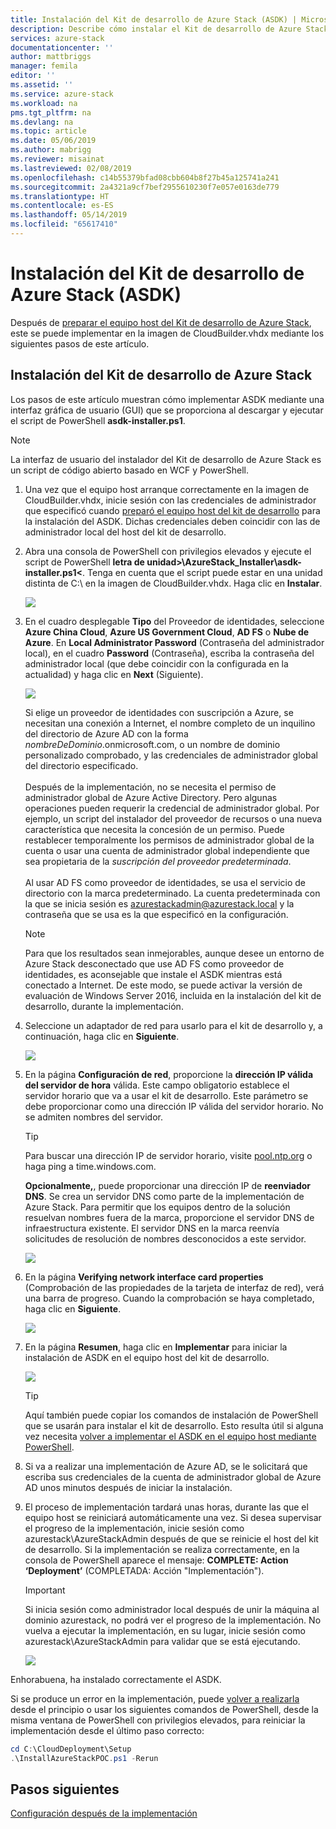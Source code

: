 ```yaml
---
title: Instalación del Kit de desarrollo de Azure Stack (ASDK) | Microsoft Docs
description: Describe cómo instalar el Kit de desarrollo de Azure Stack (ASDK).
services: azure-stack
documentationcenter: ''
author: mattbriggs
manager: femila
editor: ''
ms.assetid: ''
ms.service: azure-stack
ms.workload: na
pms.tgt_pltfrm: na
ms.devlang: na
ms.topic: article
ms.date: 05/06/2019
ms.author: mabrigg
ms.reviewer: misainat
ms.lastreviewed: 02/08/2019
ms.openlocfilehash: c14b55379bfad08cbb604b8f27b45a125741a241
ms.sourcegitcommit: 2a4321a9cf7bef2955610230f7e057e0163de779
ms.translationtype: HT
ms.contentlocale: es-ES
ms.lasthandoff: 05/14/2019
ms.locfileid: "65617410"
---
```

# <a name="install-the-azure-stack-development-kit-asdk"></a>Instalación del Kit de desarrollo de Azure Stack (ASDK)
Después de [preparar el equipo host del Kit de desarrollo de Azure Stack](asdk-prepare-host.md), este se puede implementar en la imagen de CloudBuilder.vhdx mediante los siguientes pasos de este artículo.

## <a name="install-the-asdk"></a>Instalación del Kit de desarrollo de Azure Stack
Los pasos de este artículo muestran cómo implementar ASDK mediante una interfaz gráfica de usuario (GUI) que se proporciona al descargar y ejecutar el script de PowerShell **asdk-installer.ps1**.

> [!NOTE]
> La interfaz de usuario del instalador del Kit de desarrollo de Azure Stack es un script de código abierto basado en WCF y PowerShell.


1. Una vez que el equipo host arranque correctamente en la imagen de CloudBuilder.vhdx, inicie sesión con las credenciales de administrador que especificó cuando [preparó el equipo host del kit de desarrollo](asdk-prepare-host.md) para la instalación del ASDK. Dichas credenciales deben coincidir con las de administrador local del host del kit de desarrollo.
2. Abra una consola de PowerShell con privilegios elevados y ejecute el script de PowerShell **letra de unidad>\AzureStack_Installer\asdk-installer.ps1&lt;**. Tenga en cuenta que el script puede estar en una unidad distinta de C:\ en la imagen de CloudBuilder.vhdx. Haga clic en **Instalar**.

    ![](media/asdk-install/1.PNG) 

3. En el cuadro desplegable **Tipo** del Proveedor de identidades, seleccione **Azure China Cloud**, **Azure US Government Cloud**, **AD FS** o **Nube de Azure**. En **Local Administrator Password** (Contraseña del administrador local), en el cuadro **Password** (Contraseña), escriba la contraseña del administrador local (que debe coincidir con la configurada en la actualidad) y haga clic en **Next** (Siguiente).

    ![](media/asdk-install/2.PNG) 
  
   Si elige un proveedor de identidades con suscripción a Azure, se necesitan una conexión a Internet, el nombre completo de un inquilino del directorio de Azure AD con la forma *nombreDeDominio*.onmicrosoft.com, o un nombre de dominio personalizado comprobado, y las credenciales de administrador global del directorio especificado.<br><br>Después de la implementación, no se necesita el permiso de administrador global de Azure Active Directory. Pero algunas operaciones pueden requerir la credencial de administrador global. Por ejemplo, un script del instalador del proveedor de recursos o una nueva característica que necesita la concesión de un permiso. Puede restablecer temporalmente los permisos de administrador global de la cuenta o usar una cuenta de administrador global independiente que sea propietaria de la *suscripción del proveedor predeterminada*.<br><br>Al usar AD FS como proveedor de identidades, se usa el servicio de directorio con la marca predeterminado. La cuenta predeterminada con la que se inicia sesión es azurestackadmin@azurestack.local y la contraseña que se usa es la que especificó en la configuración.

   > [!NOTE]
   > Para que los resultados sean inmejorables, aunque desee un entorno de Azure Stack desconectado que use AD FS como proveedor de identidades, es aconsejable que instale el ASDK mientras está conectado a Internet. De este modo, se puede activar la versión de evaluación de Windows Server 2016, incluida en la instalación del kit de desarrollo, durante la implementación.

4. Seleccione un adaptador de red para usarlo para el kit de desarrollo y, a continuación, haga clic en **Siguiente**.

    ![](media/asdk-install/3.PNG)

5. En la página **Configuración de red**, proporcione la **dirección IP válida del servidor de hora** válida. Este campo obligatorio establece el servidor horario que va a usar el kit de desarrollo. Este parámetro se debe proporcionar como una dirección IP válida del servidor horario. No se admiten nombres del servidor.

      > [!TIP]
      > Para buscar una dirección IP de servidor horario, visite [pool.ntp.org](https://www.ntppool.org/) o haga ping a time.windows.com. 

    **Opcionalmente,**, puede proporcionar una dirección IP de **reenviador DNS**. Se crea un servidor DNS como parte de la implementación de Azure Stack. Para permitir que los equipos dentro de la solución resuelvan nombres fuera de la marca, proporcione el servidor DNS de infraestructura existente. El servidor DNS en la marca reenvía solicitudes de resolución de nombres desconocidos a este servidor.

    ![](media/asdk-install/4.PNG)

6. En la página **Verifying network interface card properties** (Comprobación de las propiedades de la tarjeta de interfaz de red), verá una barra de progreso. Cuando la comprobación se haya completado, haga clic en **Siguiente**.

    ![](media/asdk-install/5.PNG)

7. En la página **Resumen**, haga clic en **Implementar** para iniciar la instalación de ASDK en el equipo host del kit de desarrollo.

    ![](media/asdk-install/6.PNG)

    > [!TIP]
    > Aquí también puede copiar los comandos de instalación de PowerShell que se usarán para instalar el kit de desarrollo. Esto resulta útil si alguna vez necesita [volver a implementar el ASDK en el equipo host mediante PowerShell](asdk-deploy-powershell.md).

8. Si va a realizar una implementación de Azure AD, se le solicitará que escriba sus credenciales de la cuenta de administrador global de Azure AD unos minutos después de iniciar la instalación.

9. El proceso de implementación tardará unas horas, durante las que el equipo host se reiniciará automáticamente una vez. Si desea supervisar el progreso de la implementación, inicie sesión como azurestack\AzureStackAdmin después de que se reinicie el host del kit de desarrollo. Si la implementación se realiza correctamente, en la consola de PowerShell aparece el mensaje: **COMPLETE: Action ‘Deployment’** (COMPLETADA: Acción "Implementación"). 
    > [!IMPORTANT]
    > Si inicia sesión como administrador local después de unir la máquina al dominio azurestack, no podrá ver el progreso de la implementación. No vuelva a ejecutar la implementación, en su lugar, inicie sesión como azurestack\AzureStackAdmin para validar que se está ejecutando.

    ![](media/asdk-install/7.PNG)

Enhorabuena, ha instalado correctamente el ASDK.

Si se produce un error en la implementación, puede [volver a realizarla](asdk-redeploy.md) desde el principio o usar los siguientes comandos de PowerShell, desde la misma ventana de PowerShell con privilegios elevados, para reiniciar la implementación desde el último paso correcto:

  ```powershell
  cd C:\CloudDeployment\Setup
  .\InstallAzureStackPOC.ps1 -Rerun
  ```

## <a name="next-steps"></a>Pasos siguientes
[Configuración después de la implementación](asdk-post-deploy.md)
